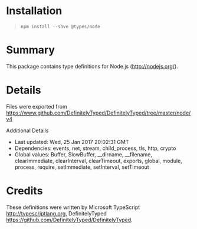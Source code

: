 # Installation
> `npm install --save @types/node`

# Summary
This package contains type definitions for Node.js (http://nodejs.org/).

# Details
Files were exported from https://www.github.com/DefinitelyTyped/DefinitelyTyped/tree/master/node/v4

Additional Details
 * Last updated: Wed, 25 Jan 2017 20:02:31 GMT
 * Dependencies: events, net, stream, child_process, tls, http, crypto
 * Global values: Buffer, SlowBuffer, __dirname, __filename, clearImmediate, clearInterval, clearTimeout, exports, global, module, process, require, setImmediate, setInterval, setTimeout

# Credits
These definitions were written by Microsoft TypeScript <http://typescriptlang.org>, DefinitelyTyped <https://github.com/DefinitelyTyped/DefinitelyTyped>.
